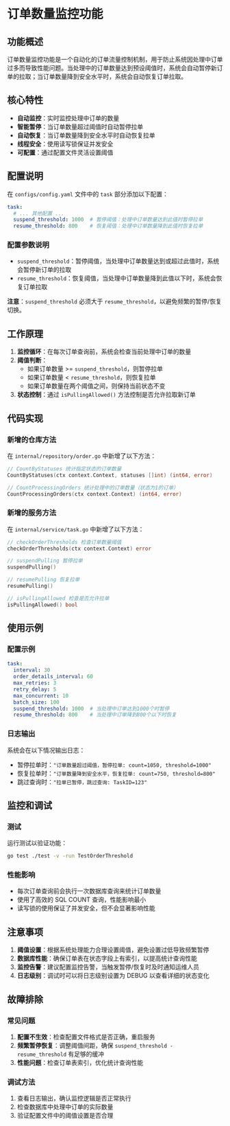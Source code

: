 # 订单数量监控功能

## 功能概述

订单数量监控功能是一个自动化的订单流量控制机制，用于防止系统因处理中订单过多而导致性能问题。当处理中的订单数量达到预设阈值时，系统会自动暂停新订单的拉取；当订单数量降到安全水平时，系统会自动恢复订单拉取。

## 核心特性

- **自动监控**：实时监控处理中订单的数量
- **智能暂停**：当订单数量超过阈值时自动暂停拉单
- **自动恢复**：当订单数量降到安全水平时自动恢复拉单
- **线程安全**：使用读写锁保证并发安全
- **可配置**：通过配置文件灵活设置阈值

## 配置说明

在 `configs/config.yaml` 文件中的 `task` 部分添加以下配置：

```yaml
task:
  # ... 其他配置 ...
  suspend_threshold: 1000  # 暂停阈值：处理中订单数量达到此值时暂停拉单
  resume_threshold: 800    # 恢复阈值：处理中订单数量降到此值时恢复拉单
```

### 配置参数说明

- `suspend_threshold`：暂停阈值，当处理中订单数量达到或超过此值时，系统会暂停新订单的拉取
- `resume_threshold`：恢复阈值，当处理中订单数量降到此值以下时，系统会恢复订单拉取

**注意**：`suspend_threshold` 必须大于 `resume_threshold`，以避免频繁的暂停/恢复切换。

## 工作原理

1. **监控循环**：在每次订单查询前，系统会检查当前处理中订单的数量
2. **阈值判断**：
   - 如果订单数量 >= `suspend_threshold`，则暂停拉单
   - 如果订单数量 < `resume_threshold`，则恢复拉单
   - 如果订单数量在两个阈值之间，则保持当前状态不变
3. **状态控制**：通过 `isPullingAllowed()` 方法控制是否允许拉取新订单

## 代码实现

### 新增的仓库方法

在 `internal/repository/order.go` 中新增了以下方法：

```go
// CountByStatuses 统计指定状态的订单数量
CountByStatuses(ctx context.Context, statuses []int) (int64, error)

// CountProcessingOrders 统计处理中的订单数量（状态为1的订单）
CountProcessingOrders(ctx context.Context) (int64, error)
```

### 新增的服务方法

在 `internal/service/task.go` 中新增了以下方法：

```go
// checkOrderThresholds 检查订单数量阈值
checkOrderThresholds(ctx context.Context) error

// suspendPulling 暂停拉单
suspendPulling()

// resumePulling 恢复拉单
resumePulling()

// isPullingAllowed 检查是否允许拉单
isPullingAllowed() bool
```

## 使用示例

### 配置示例

```yaml
task:
  interval: 30
  order_details_interval: 60
  max_retries: 3
  retry_delay: 5
  max_concurrent: 10
  batch_size: 100
  suspend_threshold: 1000  # 当处理中订单达到1000个时暂停
  resume_threshold: 800    # 当处理中订单降到800个以下时恢复
```

### 日志输出

系统会在以下情况输出日志：

- 暂停拉单时：`"订单数量超过阈值，暂停拉单: count=1050, threshold=1000"`
- 恢复拉单时：`"订单数量降到安全水平，恢复拉单: count=750, threshold=800"`
- 跳过查询时：`"拉单已暂停，跳过查询: TaskID=123"`

## 监控和调试

### 测试

运行测试以验证功能：

```bash
go test ./test -v -run TestOrderThreshold
```

### 性能影响

- 每次订单查询前会执行一次数据库查询来统计订单数量
- 使用了高效的 SQL COUNT 查询，性能影响最小
- 读写锁的使用保证了并发安全，但不会显著影响性能

## 注意事项

1. **阈值设置**：根据系统处理能力合理设置阈值，避免设置过低导致频繁暂停
2. **数据库性能**：确保订单表在状态字段上有索引，以提高统计查询性能
3. **监控告警**：建议配置监控告警，当触发暂停/恢复时及时通知运维人员
4. **日志级别**：调试时可以将日志级别设置为 DEBUG 以查看详细的状态变化

## 故障排除

### 常见问题

1. **配置不生效**：检查配置文件格式是否正确，重启服务
2. **频繁暂停恢复**：调整阈值间距，确保 `suspend_threshold - resume_threshold` 有足够的缓冲
3. **性能问题**：检查订单表索引，优化统计查询性能

### 调试方法

1. 查看日志输出，确认监控逻辑是否正常执行
2. 检查数据库中处理中订单的实际数量
3. 验证配置文件中的阈值设置是否合理